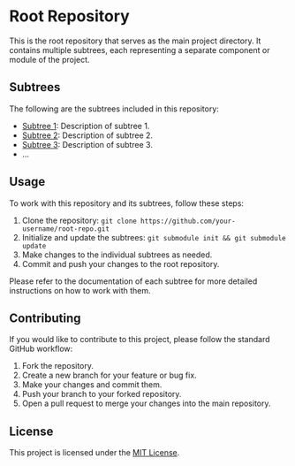# Root Repository

This is the root repository that serves as the main project directory. It contains multiple subtrees, each representing a separate component or module of the project.

## Subtrees

The following are the subtrees included in this repository:

- [Subtree 1](/path/to/subtree1): Description of subtree 1.
- [Subtree 2](/path/to/subtree2): Description of subtree 2.
- [Subtree 3](/path/to/subtree3): Description of subtree 3.
- ...

## Usage

To work with this repository and its subtrees, follow these steps:

1. Clone the repository: `git clone https://github.com/your-username/root-repo.git`
2. Initialize and update the subtrees: `git submodule init && git submodule update`
3. Make changes to the individual subtrees as needed.
4. Commit and push your changes to the root repository.

Please refer to the documentation of each subtree for more detailed instructions on how to work with them.

## Contributing

If you would like to contribute to this project, please follow the standard GitHub workflow:

1. Fork the repository.
2. Create a new branch for your feature or bug fix.
3. Make your changes and commit them.
4. Push your branch to your forked repository.
5. Open a pull request to merge your changes into the main repository.

## License

This project is licensed under the [MIT License](LICENSE).